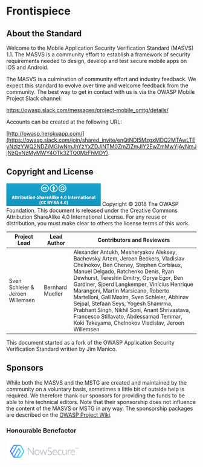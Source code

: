 # Frontispiece

## About the Standard

Welcome to the Mobile Application Security Verification Standard (MASVS) 1.1. The MASVS is a community effort to establish a framework of security requirements needed to design, develop and test secure mobile apps on iOS and Android.

The MASVS is a culmination of community effort and industry feedback. We expect this standard to evolve over time and welcome feedback from the community. The best way to get in contact with us is via the OWASP Mobile Project Slack channel:

https://owasp.slack.com/messages/project-mobile_omtg/details/

Accounts can be created at the following URL:

[http://owasp.herokuapp.com/](https://owasp.slack.com/join/shared_invite/enQtNDI5MzgxMDQ2MTAwLTEyNzIzYWQ2NDZiMGIwNmJhYzYxZDJiNTM0ZmZiZmJlY2EwZmMwYjAyNmJjNzQxNzMyMWY4OTk3ZTQ0MzFhMDY).

## Copyright and License

![license](images/CC-license.png)
Copyright © 2018 The OWASP Foundation. This document is released under the Creative Commons Attribution ShareAlike 4.0 International License. For any reuse or distribution, you must make clear to others the license terms of this work.

| Project Lead | Lead Author | Contributors and Reviewers
| --- | --- | --- |
| Sven Schleier & Jeroen Willemsen| Bernhard Mueller | Alexander Antukh, Mesheryakov Aleksey, Bachevsky Artem, Jeroen Beckers, Vladislav Chelnokov, Ben Cheney, Stephen Corbiaux, Manuel Delgado, Ratchenko Denis, Ryan Dewhurst, Tereshin Dmitry,  Oprya Egor, Ben Gardiner, Sjoerd Langkemper, Vinícius Henrique Marangoni, Martin Marsicano, Roberto Martelloni, Gall Maxim, Sven Schleier, Abhinav Sejpal, Stefaan Seys, Yogesh Shamrma, Prabhant Singh, Nikhil Soni, Anant Shrivastava, Francesco Stillavato, Abdessamad Temmar, Koki Takeyama, Chelnokov Vladislav, Jeroen Willemsen |

This document started as a fork of the OWASP Application Security Verification Standard written by Jim Manico.

## Sponsors

While both the MASVS and the MSTG are created and maintained by the community on a voluntary basis, sometimes a little bit of outside help is required. We therefore thank our sponsors for providing the funds to be able to hire technical editors. Note that their sponsorship does not influence the content of the MASVS or MSTG in any way. The sponsorship packages are described on the [OWASP Project Wiki](https://www.owasp.org/index.php/OWASP_Mobile_Security_Testing_Guide#tab=Sponsorship_Packages "OWASP Mobile Security Testing Guide Sponsorship Packages").

### Honourable Benefactor

[![NowSecure](images/NowSecure_logo.png)](https://www.nowsecure.com/ "NowSecure")
